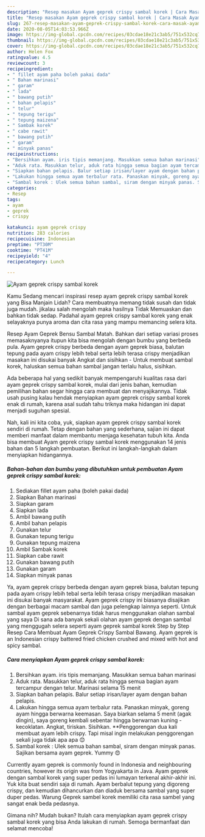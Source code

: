 ```yaml
---
description: "Resep masakan Ayam geprek crispy sambal korek | Cara Masak Ayam geprek crispy sambal korek Yang Enak Dan Mudah"
title: "Resep masakan Ayam geprek crispy sambal korek | Cara Masak Ayam geprek crispy sambal korek Yang Enak Dan Mudah"
slug: 267-resep-masakan-ayam-geprek-crispy-sambal-korek-cara-masak-ayam-geprek-crispy-sambal-korek-yang-enak-dan-mudah
date: 2020-08-05T14:03:53.966Z
image: https://img-global.cpcdn.com/recipes/03cdae18e21c3ab5/751x532cq70/ayam-geprek-crispy-sambal-korek-foto-resep-utama.jpg
thumbnail: https://img-global.cpcdn.com/recipes/03cdae18e21c3ab5/751x532cq70/ayam-geprek-crispy-sambal-korek-foto-resep-utama.jpg
cover: https://img-global.cpcdn.com/recipes/03cdae18e21c3ab5/751x532cq70/ayam-geprek-crispy-sambal-korek-foto-resep-utama.jpg
author: Helen Fox
ratingvalue: 4.5
reviewcount: 3
recipeingredient:
- " fillet ayam paha boleh pakai dada"
- " Bahan marinasi"
- " garam"
- " lada"
- " bawang putih"
- " bahan pelapis"
- " telur"
- " tepung terigu"
- " tepung maizena"
- " Sambak korek"
- " cabe rawit"
- " bawang putih"
- " garam"
- " minyak panas"
recipeinstructions:
- "Bersihkan ayam. iris tipis memanjang. Masukkan semua bahan marinasi"
- "Aduk rata. Masukkan telur, aduk rata hingga semua bagian ayam tercampur dengan telur. Marinasi selama 15 menit"
- "Siapkan bahan pelapis. Balur setiap irisan/layer ayam dengan bahan pelapis."
- "Lakukan hingga semua ayam terbalur rata. Panaskan minyak, goreng ayam hingga berwarna keemasan. Saya biarkan selama 5 menit (agak dingin), saya goreng kembali sebentar hingga berwarnan kuning   kecoklatan. Angkat, tiriskan. Sisihkan. **Penggorengan dua kali membuat ayam lebih crispy. Tapi misal ingin melakukan penggorengan sekali juga tidak apa apa 😊"
- "Sambal korek : Ulek semua bahan sambal, siram dengan minyak panas. Sajikan bersama ayam geprek. Yummy 😍"
categories:
- Resep
tags:
- ayam
- geprek
- crispy

katakunci: ayam geprek crispy 
nutrition: 283 calories
recipecuisine: Indonesian
preptime: "PT30M"
cooktime: "PT41M"
recipeyield: "4"
recipecategory: Lunch

---
```



![Ayam geprek crispy sambal korek](https://img-global.cpcdn.com/recipes/03cdae18e21c3ab5/751x532cq70/ayam-geprek-crispy-sambal-korek-foto-resep-utama.jpg)

Kamu Sedang mencari inspirasi resep ayam geprek crispy sambal korek yang Bisa Manjain Lidah? Cara membuatnya memang tidak susah dan tidak juga mudah. jikalau salah mengolah maka hasilnya Tidak Memuaskan dan bahkan tidak sedap. Padahal ayam geprek crispy sambal korek yang enak selayaknya punya aroma dan cita rasa yang mampu memancing selera kita.

Resep Ayam Geprek Bensu Sambal Matah. Bahkan dari setiap variasi proses memasaknyanya itupun kita bisa mengolah dengan bumbu yang berbeda pula. Ayam geprek crispy berbeda dengan ayam geprek biasa, balutan tepung pada ayam crispy lebih tebal serta lebih terasa crispy menjadikan masakan ini disukai banyak Angkat dan sisihkan - Untuk membuat sambal korek, haluskan semua bahan sambal jangan terlalu halus, sisihkan.

Ada beberapa hal yang sedikit banyak mempengaruhi kualitas rasa dari ayam geprek crispy sambal korek, mulai dari jenis bahan, kemudian pemilihan bahan segar hingga cara membuat dan menyajikannya. Tidak usah pusing kalau hendak menyiapkan ayam geprek crispy sambal korek enak di rumah, karena asal sudah tahu triknya maka hidangan ini dapat menjadi suguhan spesial.


Nah, kali ini kita coba, yuk, siapkan ayam geprek crispy sambal korek sendiri di rumah. Tetap dengan bahan yang sederhana, sajian ini dapat memberi manfaat dalam membantu menjaga kesehatan tubuh kita. Anda bisa membuat Ayam geprek crispy sambal korek menggunakan 14 jenis bahan dan 5 langkah pembuatan. Berikut ini langkah-langkah dalam menyiapkan hidangannya.

<!--inarticleads1-->

##### Bahan-bahan dan bumbu yang dibutuhkan untuk pembuatan Ayam geprek crispy sambal korek:

1. Sediakan  fillet ayam paha (boleh pakai dada)
1. Siapkan  Bahan marinasi
1. Siapkan  garam
1. Siapkan  lada
1. Ambil  bawang putih
1. Ambil  bahan pelapis
1. Gunakan  telur
1. Gunakan  tepung terigu
1. Gunakan  tepung maizena
1. Ambil  Sambak korek
1. Siapkan  cabe rawit
1. Gunakan  bawang putih
1. Gunakan  garam
1. Siapkan  minyak panas


Ya, ayam geprek crispy berbeda dengan ayam geprek biasa, balutan tepung pada ayam crispy lebih tebal serta lebih terasa crispy menjadikan masakan ini disukai banyak masyarakat. Ayam geprek crispy ini biasanya disajikan dengan berbagai macam sambal dan juga pelengkap lainnya seperti. Untuk sambal ayam geprek sebenarnya tidak harus menggunakan olahan sambal yang saya Di sana ada banyak sekali olahan ayam geprek dengan sambal yang menggugah selera seperti ayam geprek sambal korek Step by Step Resep Cara Membuat Ayam Geprek Crispy Sambal Bawang. Ayam geprek is an Indonesian crispy battered fried chicken crushed and mixed with hot and spicy sambal. 

<!--inarticleads2-->

##### Cara menyiapkan Ayam geprek crispy sambal korek:

1. Bersihkan ayam. iris tipis memanjang. Masukkan semua bahan marinasi
1. Aduk rata. Masukkan telur, aduk rata hingga semua bagian ayam tercampur dengan telur. Marinasi selama 15 menit
1. Siapkan bahan pelapis. Balur setiap irisan/layer ayam dengan bahan pelapis.
1. Lakukan hingga semua ayam terbalur rata. Panaskan minyak, goreng ayam hingga berwarna keemasan. Saya biarkan selama 5 menit (agak dingin), saya goreng kembali sebentar hingga berwarnan kuning  -  kecoklatan. Angkat, tiriskan. Sisihkan. **Penggorengan dua kali membuat ayam lebih crispy. Tapi misal ingin melakukan penggorengan sekali juga tidak apa apa 😊
1. Sambal korek : Ulek semua bahan sambal, siram dengan minyak panas. Sajikan bersama ayam geprek. Yummy 😍


Currently ayam geprek is commonly found in Indonesia and neighbouring countries, however its origin was from Yogyakarta in Java. Ayam geprek dengan sambal korek yang super pedas ini lumayan terkenal akhir-akhir ini. Yuk kita buat sendiri saja di rumah. Ayam berbalut tepung yang digoreng crispy, dan kemudian dihancurkan dan diaduk bersama sambal yang super duper pedas. Warung Geprek sambel korek memiliki cita rasa sambel yang sangat enak beda pedasnya. 

Gimana nih? Mudah bukan? Itulah cara menyiapkan ayam geprek crispy sambal korek yang bisa Anda lakukan di rumah. Semoga bermanfaat dan selamat mencoba!
